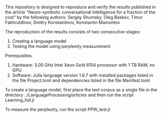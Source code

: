 This repository is designed to reproduce and verify the results published in the article "Neuro-symbolic conversational intelligence for a fraction of the cost" by the following authors: Sergey Shumsky, Oleg Baskov, Timur Fakhrutdinov, Dmitry Konstantinov, Konstantin Mamontov

The reproduction of the results consists of two consecutive stages:

1. Creating a language model
2. Testing the model using perplexity measurement

Prerequisites:

1. Hardware: 3.00 GHz Intel Xeon Gold 6154 processor with 1 TB RAM, no GPU
2. Software: Julia language version 1.6.7 with installed packages listed in the file Project.toml and dependencies listed in the file Manifest.toml

To create a language model, first place the text corpus as a single file in the directory ../LanguageProcessing/articles and then run the script Learning_full.jl

To measure the perplexity, run the script PPW_test.jl